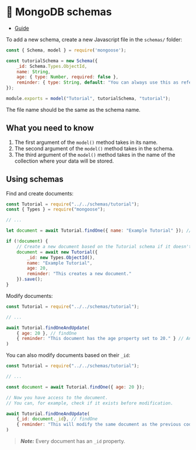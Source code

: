# 🍃 MongoDB schemas
  
- [Guide](https://www.mongodb.com/developer/languages/javascript/getting-started-with-mongodb-and-mongoose/)

To add a new schema, create a new Javascript file in the `schemas/` folder:
```js
const { Schema, model } = require('mongoose');

const tutorialSchema = new Schema({
    _id: Schema.Types.ObjectId,
    name: String,
    age: { type: Number, required: false },
    reminder: { type: String, default: "You can always use this as reference or look at the guide." }
});

module.exports = model("Tutorial", tutorialSchema, "tutorial");
```
The file name should be the same as the schema name.

## What you need to know
1. The first argument of the `model()` method takes in its name.
1. The second argument of the `model()` method takes in the schema.
1. The third argument of the `model()` method takes in the name of the collection where your data will be stored.

## Using schemas
Find and create documents:
```js
const Tutorial = require("../../schemas/tutorial");
const { Types } = require("mongoose");

// ...

let document = await Tutorial.findOne({ name: "Example Tutorial" }); // Find document based on a property

if (!document) {
    // Create a new document based on the Tutorial schema if it doesn't already exist
    document = await new Tutorial({
        _id: new Types.ObjectId(),
        name: "Example Tutorial",
        age: 20,
        reminder: "This creates a new document."
    }).save();
}
```
Modify documents:
```js
const Tutorial = require("../../schemas/tutorial");

// ...

await Tutorial.findOneAndUpdate(
    { age: 20 }, // findOne
    { reminder: "This document has the age property set to 20." } // AndUpdate
)
```
You can also modify documents based on their `_id`:
```js
const Tutorial = require("../../schemas/tutorial");

// ...

const document = await Tutorial.findOne({ age: 20 });

// Now you have access to the document.
// You can, for example, check if it exists before modification.

await Tutorial.findOneAndUpdate(
    {_id: document._id}, // findOne
    { reminder: "This will modify the same document as the previous code." } // AndUpdate
)
```
> ***Note:*** Every document has an `_id` property.
